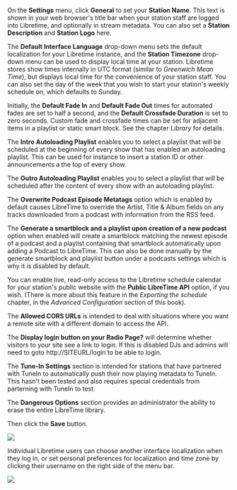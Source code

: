 On the <span style="font-weight: bold;">Settings</span> menu, click **General** to set your **Station Name**. This text is shown in your web browser's title bar when your station staff are logged into Libretime, and optionally in stream metadata. You can also set a **Station Description** and **Station Logo** here.

The **Default Interface Language** drop-down menu sets the default localization for your Libretime instance, and the **Station Timezone** drop-down menu can be used to display local time at your station. Libretime stores show times internally in UTC format (similar to *Greenwich Mean Time*), but displays local time for the convenience of your station staff. You can also set the day of the week that you wish to start your station's weekly schedule on, which defaults to Sunday.

Initially, the **Default Fade In** and **Default Fade Out** times for automated fades are set to half a second, and the **Default Crossfade Duration** is set to zero seconds. Custom fade and crossfade times can be set for adjacent items in a playlist or static smart block. See the chapter *Library* for details.

The **Intro Autoloading Playlist** enables you to select a playlist that will be scheduled at the beginning of every show that has enabled an autoloading playlist. This can be used for instance to insert a station ID or other announcements a the top of every show.

The **Outro Autoloading Playlist** enables you to select a playlist that will be scheduled after the content of every show with an autoloading playlist.

The **Overwrite Podcast Episode Metatags** option which is enabled by default causes LibreTime to override the Artist, Title & Album fields on any tracks downloaded from a podcast with information from the RSS feed. 

The **Generate a smartblock and a playlist upon creation of a new podcast** option when enabled will create a smartblock matching the newest episode of a podcast and a playlist containing that smartblock automatically upon adding a Podcast to LibreTime. This can also be done manually by the generate smartblock and playlist button under a podcasts settings which is why it is disabled by default. 

You can enable live, read-only access to the Libretime schedule calendar for your station's public website with the **Public LibreTime API** option, if you wish. (There is more about this feature in the *Exporting the schedule* chapter, in the *Advanced Configuration* section of this book).

The **Allowed CORS URLs** is intended to deal with situations where you want a remote site with a different domain to access the API.

 The **Display login button on your Radio Page?** will determine whether visitors to your site see a link to login. If this is disabled DJs and admins will need to goto http://SITEURL/login to be able to login. 
 
 The **Tune-In Settings** section is intended for stations that have partnered with TuneIn to automatically push their now playing metadata to TuneIn. This hasn't been tested and also requires special credentials from parterning with TuneIn to test.
 
 The **Dangerous Options** section provides an administrator the ability to erase the entire LibreTime library.

 Then click the **Save** button.

![](static/Screenshot544-Preferences_250.png)

Individual Libretime users can choose another interface localization when they log in, or set personal preferences for localization and time zone by clicking their username on the right side of the menu bar.

![](static/Screenshot475-Edit_own_user_account.png)

